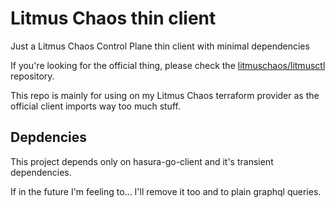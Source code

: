 # Litmus Chaos thin client

Just a Litmus Chaos Control Plane thin client with minimal dependencies

If you're looking for the official thing, please check the [litmuschaos/litmusctl](https://github.com/litmuschaos/litmusctl) repository.

This repo is mainly for using on my Litmus Chaos terraform provider as the official client imports way too much stuff.

## Depdencies

This project depends only on hasura-go-client and it's transient dependencies.

If in the future I'm feeling to... I'll remove it too and to plain graphql queries.
